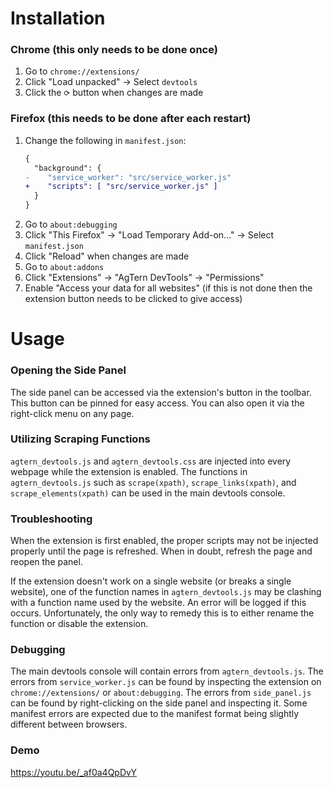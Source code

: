 # Installation

### Chrome (this only needs to be done once)
1. Go to `chrome://extensions/`
2. Click "Load unpacked" → Select `devtools`
3. Click the `⟳` button when changes are made

### Firefox (this needs to be done after each restart)
1. Change the following in `manifest.json`:
    ```diff
    {
      "background": {
    -    "service_worker": "src/service_worker.js"
    +    "scripts": [ "src/service_worker.js" ]
      }
    }
    ```
2. Go to `about:debugging`
3. Click "This Firefox" → "Load Temporary Add-on..." → Select `manifest.json`
4. Click "Reload" when changes are made
5. Go to `about:addons`
6. Click "Extensions" → "AgTern DevTools" → "Permissions"
7. Enable "Access your data for all websites" (if this is not done then the extension button needs to be clicked to give access)

# Usage

### Opening the Side Panel
The side panel can be accessed via the extension's button in the toolbar. This button can be pinned for easy access. You can also open it via the right-click menu on any page.

### Utilizing Scraping Functions
`agtern_devtools.js` and `agtern_devtools.css` are injected into every webpage while the extension is enabled. The functions in `agtern_devtools.js` such as `scrape(xpath)`, `scrape_links(xpath)`, and `scrape_elements(xpath)` can be used in the main devtools console.

### Troubleshooting
When the extension is first enabled, the proper scripts may not be injected properly until the page is refreshed. When in doubt, refresh the page and reopen the panel.

If the extension doesn't work on a single website (or breaks a single website), one of the function names in `agtern_devtools.js` may be clashing with a function name used by the website. An error will be logged if this occurs. Unfortunately, the only way to remedy this is to either rename the function or disable the extension.

### Debugging
The main devtools console will contain errors from `agtern_devtools.js`. The errors from `service_worker.js` can be found by inspecting the extension on `chrome://extensions/` or `about:debugging`. The errors from `side_panel.js` can be found by right-clicking on the side panel and inspecting it. Some manifest errors are expected due to the manifest format being slightly different between browsers.

### Demo
https://youtu.be/_af0a4QpDvY
